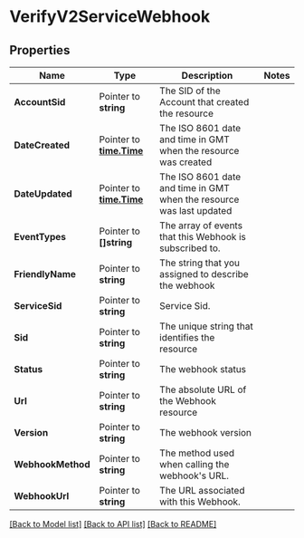 # VerifyV2ServiceWebhook

## Properties

Name | Type | Description | Notes
------------ | ------------- | ------------- | -------------
**AccountSid** | Pointer to **string** | The SID of the Account that created the resource |
**DateCreated** | Pointer to [**time.Time**](time.Time.md) | The ISO 8601 date and time in GMT when the resource was created |
**DateUpdated** | Pointer to [**time.Time**](time.Time.md) | The ISO 8601 date and time in GMT when the resource was last updated |
**EventTypes** | Pointer to **[]string** | The array of events that this Webhook is subscribed to. |
**FriendlyName** | Pointer to **string** | The string that you assigned to describe the webhook |
**ServiceSid** | Pointer to **string** | Service Sid. |
**Sid** | Pointer to **string** | The unique string that identifies the resource |
**Status** | Pointer to **string** | The webhook status |
**Url** | Pointer to **string** | The absolute URL of the Webhook resource |
**Version** | Pointer to **string** | The webhook version |
**WebhookMethod** | Pointer to **string** | The method used when calling the webhook's URL. |
**WebhookUrl** | Pointer to **string** | The URL associated with this Webhook. |

[[Back to Model list]](../README.md#documentation-for-models) [[Back to API list]](../README.md#documentation-for-api-endpoints) [[Back to README]](../README.md)


